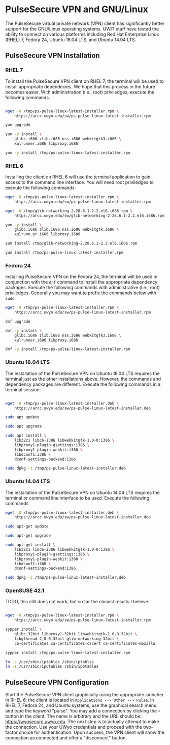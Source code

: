 # PulseSecure VPN and GNU/Linux

The PulseSecure virtual private network (VPN) client has significantly better
support for the GNU/Linux operating systems. UWIT staff have tested the ability
to connect on various platforms including Red Hat Enterprise Linux (RHEL) 7, 
Fedora 24, Ubuntu 16.04 LTS, and Ubuntu 14.04 LTS.

## PulseSecure VPN Installation
### RHEL 7

To install the PulseSecure VPN client on RHEL 7, the terminal will be used to
install appropriate dependecies. We hope that this process in the future
becomes easier. With administration (i.e., root) priviledges, execute the
following commands.

```bash

wget -O /tmp/ps-pulse-linux-latest-installer.rpm \
    https://arcc.uwyo.edu/sw/ps-pulse-linux-latest-installer.rpm

yum upgrade

yum -y install \
    glibc.i686 zlib.i686 nss.i686 webkitgtk3.i686 \
    xulrunner.i686 libproxy.i686 

yum -y install /tmp/ps-pulse-linux-latest-installer.rpm
```

### RHEL 6
Installing the client on RHEL 6 will use the terminal application to gain
access to the command line interface. You will need root priviledges to
execute the following commands:

```bash
wget -O /tmp/ps-pulse-linux-latest-installer.rpm \
    https://arcc.uwyo.edu/sw/ps-pulse-linux-latest-installer.rpm

wget -O /tmp/glib-networking-2.28.6.1-2.2.el6.i686.rpm \
    https://arcc.uwyo.edu/sw/glib-networking-2.28.6.1-2.2.el6.i686.rpm

yum -y install \
    glibc.i686 zlib.i686 nss.i686 webkitgtk.i686 \
    xulrunn.er.i686 libproxy.i686

yum install /tmp/glib-networking-2.28.6.1-2.2.el6.i686.rpm

yum install /tmp/ps-pulse-linux-latest-installer.rpm
```


### Fedora 24

Installing PulseSecure VPN on the Fedora 24, the terminal will be used in
conjunction with the ``dnf`` command to install the appropriate dependency
packages. Execute the following commands with administrative (i.e., root)
priviledges. Generally you may want to prefix the commands below with ``sudo``.

```bash
wget -O /tmp/ps-pulse-linux-latest-installer.rpm \
    https://arcc.uwyo.edu/sw/ps-pulse-linux-latest-installer.rpm

dnf upgrade

dnf -y install \
    glibc.i686 zlib.i686 nss.i686 webkitgtk3.i686 \
    xulrunner.i686 libproxy.i686

dnf -y install /tmp/ps-pulse-linux-latest-installer.rpm
```

### Ubuntu 16.04 LTS

The installation of the PulseSecure VPN on Ubuntu 16.04 LTS requires the
terminal just as the other installations above. However, the commands and
dependency packages are different. Execute the following commands in a 
terminal session:

```bash

wget -O /tmp/ps-pulse-linux-latest-installer.deb \
    https://arcc.uwyo.edu/sw/ps-pulse-linux-latest-installer.deb

sudo apt update

sudo apt upgrade

sudo apt install \
    lib32z1 libc6-i386 libwebkitgtk-1.0-0:i386 \
    libproxy1-plugin-gsettings:i386 \
    libproxy1-plugin-webkit:i386 \
    libdconf1:i386 \
    dconf-settings-backend:i386

sudo dpkg -i /tmp/ps-pulse-linux-latest-installer.deb
```

### Ubuntu 14.04 LTS
The installation of the PulseSecure VPN on Ubuntu 14.04 LTS requires the
terminal or command line interface to be used. Execute the following commands

```bash
wget -O /tmp/ps-pulse-linux-latest-installer.deb \
    https://arcc.uwyo.edu/sw/ps-pulse-linux-latest-installer.deb

sudo apt-get update

sudo apt-get upgrade

sudo apt-get install \
    lib32z1 libc6-i386 libwebkitgtk-1.0-0:i386 \                                
    libproxy1-plugin-gsettings:i386 \                                           
    libproxy1-plugin-webkit:i386 \                                              
    libdconf1:i386 \                                                            
    dconf-settings-backend:i386

sudo dpkg -i /tmp/ps-pulse-linux-latest-installer.deb
```

### OpenSUSE 42.1
TODO, this still does not work, but so far the closest results I believe.

```bash

wget -O /tmp/ps-pulse-linux-latest-installer.rpm \
    https://arcc.uwyo.edu/sw/ps-pulse-linux-latest-installer.rpm

zypper install \
    glibc-32bit libproxy1-32bit libwebkitgtk-1_0-0-32bit \
    libgthread-2_0-0-32bit glib-networking-32bit \
    ca-certificates ca-certificates-cacert ca-certificates-mozilla

zypper install /tmp/ps-pulse-linux-latest-installer.rpm

ln -s /usr/sbin/iptables /sbin/iptables
ln -s /usr/sbin/ip6tables /sbin/ip6tables
```


## PulseSecure VPN Configuration
Start the PulseSecure VPN client graphically using the appropriate launcher.
In RHEL 6, the client is located in ``Applications --> Other --> Pulse``. In
RHEL 7, Fedora 24, and Ubuntu systems, use the graphical search menu and type 
the keyword "pulse". You may add a connection by clicking the ``+`` button in
the client. The name is arbitrary and the URL should be:
https://wyosecure.uwyo.edu. The next step is to actually attempt to make the
connection. Use your UWyo credentials and proceed with the two-factor choice
for authentication. Upon success, the VPN client will show the connection as 
connected and offer a "disconnect" button.
